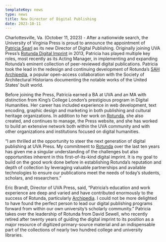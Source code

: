 ```yaml
---
templateKey: news
type: news
title: New Director of Digital Publishing
date: 2023-10-11
---
```

Charlottesville, Va. (October 11, 2023) - After a nationwide search, the University of Virginia Press is proud to announce the appointment of [Patricia Searl](https://upress.virginia.edu/staff/patricia-searl/) as its new Director of Digital Publishing. Originally joining UVA Press’s [Rotunda Digital Imprint](https://www.upress.virginia.edu/rotunda/) in 2013, Patricia has played multiple key roles, most recently as its Acting Manager, in implementing and expanding Rotunda’s eminent collection of peer-reviewed digital publications. Patricia took the lead in the redesign and continuing development of Rotunda’s [SAH Archipedia](https://sah-archipedia.org/), a popular open-access collaboration with the Society of Architectural Historians documenting the notable works of the United States’ built world.

Before joining the Press, Patricia earned a BA at UVA and an MA with distinction from King’s College London’s prestigious program in Digital Humanities. Her career has included experience in web development, text encoding, graphic design and marketing in both publishing and cultural heritage organizations. In addition to her work on [Rotunda](https://www.upress.virginia.edu/rotunda/), she also created, and continues to manage, the Press website, and she has worked to build an extensive network both within the UVA community and with other organizations and institutions focused on digital humanities. 

“I am thrilled at the opportunity to steer the next generation of digital publishing at UVA Press. My commitment to [Rotunda](https://www.upress.virginia.edu/rotunda/) over the last ten years has given me a singular understanding of the challenges but also opportunities inherent in this first-of-its-kind digital imprint. It is my goal to build on the good work done before in establishing Rotunda’s reputation and depth of collection by leveraging valuable partnerships and available technologies to ensure our publications meet the needs of today’s students, scholars, and researchers.”

Eric Brandt, Director of UVA Press, said, “Patricia’s education and work experience are deep and varied and have contributed enormously to the success of Rotunda, particularly [Archipedia](https://sah-archipedia.org/). I could not be more delighted to have found the perfect person to lead our digital publishing programs forward from within our own university’s scholarly community.” Patricia takes over the leadership of Rotunda from David Sewell, who recently retired after twenty years of guiding the digital imprint to its position as a major resource of digitized primary-source material and an indispensable part of the collections of nearly two hundred college and university libraries.